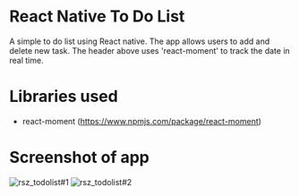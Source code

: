 # React Native To Do List
A simple to do list using React native. The app allows users
to add and delete new task. The header above uses 'react-moment' to track the date in real time.

# Libraries used
- react-moment (https://www.npmjs.com/package/react-moment)

# Screenshot of app
![rsz_todolist#1](https://user-images.githubusercontent.com/39408085/58618625-aa767880-82f5-11e9-814c-2bcdc01fa319.png)
![rsz_todolist#2](https://user-images.githubusercontent.com/39408085/58618646-b4987700-82f5-11e9-98f9-4bff1a5a55b7.png)

